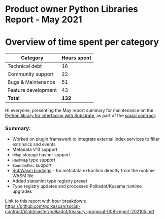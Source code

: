 # Product owner Python Libraries Report - May 2021

# Overview of time spent per category

| Category           | Hours spent  |
|--------------------|-----|
| Technical debt     | 16  |
| Community support  | 22  |
| Bugs & Maintenance |  51 |
| Feature development|  43  |
| **Total**|  **132**  |


Hi everyone, presenting the May report summary for maintenance on the [Python library for interfacing with Substrate](https://github.com/polkascan/py-substrate-interface), as part of the [social contract](https://github.com/polkascan/social-contract/blob/library-maintenance/polkadot/social-contract-002.md):

### Summary:

* Worked on plugin framework to integrate external index services to filter extrinsics and events
* Metadata V13 support
* `NMap` storage hasher support
* `HashMap` type support
* `BoundedVec` support
* [SubWasm bindings](https://pypi.org/project/py-subwasm-bindings/) - for metadata extraction directly from the runtime WASM file
* Added statemint type registry preset
* Type registry updates and processed Polkadot/Kusama runtime upgrades


Link to this report with hour breakdown: https://github.com/polkascan/social-contract/blob/master/polkadot/treasury-proposal-008-report-202105.md
